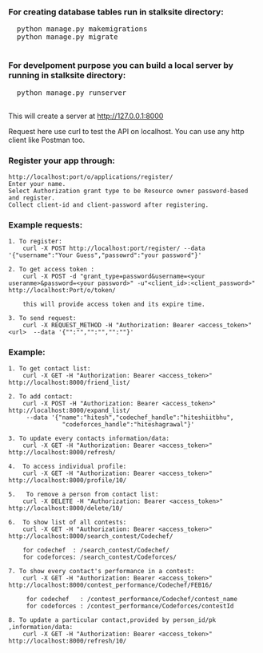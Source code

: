 ### For creating database tables run in stalksite directory:
  <pre>
  python manage.py makemigrations
  python manage.py migrate
  </pre>
### For develpoment purpose you can build a local server by running in stalksite directory:
  <pre>
  python manage.py runserver
  </pre>

  This will create a server at http://127.0.0.1:8000

Request here use curl to test the API on localhost. You can use any http client like Postman too.

### Register your app through:
    http://localhost:port/o/applications/register/
    Enter your name.
    Select Authorization grant type to be Resource owner password-based and register.
    Collect client-id and client-password after registering.

### Example requests:

    1. To register:
        curl -X POST http://localhost:port/register/ --data '{"username":"Your Guess","passowrd":"your password"}'
        
    2. To get access token :
        curl -X POST -d "grant_type=password&username=<your useranme>&password=<your password>" -u"<client_id>:<client_password>" http://localhost:Port/o/token/

        this will provide access token and its expire time.

    3. To send request:
        curl -X REQUEST_METHOD -H "Authorization: Bearer <access_token>" <url>  --data '{"":"","":"","":""}'
        
### Example:
   
    1. To get contact list:
        curl -X GET -H "Authorization: Bearer <access_token>" http://localhost:8000/friend_list/ 
      
    2. To add contact:
        curl -X POST -H "Authorization: Bearer <access_token>" http://localhost:8000/expand_list/  
         --data '{"name":"hitesh","codechef_handle":"hiteshiitbhu",
                   "codeforces_handle":"hiteshagrawal"}'
          
    3. To update every contacts information/data:
        curl -X GET -H "Authorization: Bearer <access_token>" http://localhost:8000/refresh/
        
    4.  To access individual profile:
        curl -X GET -H "Authorization: Bearer <access_token>" http://localhost:8000/profile/10/
        
    5.   To remove a person from contact list:
        curl -X DELETE -H "Authorization: Bearer <access_token>" http://localhost:8000/delete/10/
  
    6.  To show list of all contests:
        curl -X GET -H "Authorization: Bearer <access_token>" http://localhost:8000/search_contest/Codechef/

        for codechef  : /search_contest/Codechef/
        for codeforces: /search_contest/Codeforces/

    7. To show every contact's performance in a contest:
        curl -X GET -H "Authorization: Bearer <access_token>" http://localhost:8000/contest_performance/Codechef/FEB16/

         for codechef   : /contest_performance/Codechef/contest_name
         for codeforces : /contest_performance/Codeforces/contestId
 
    8. To update a particular contact,provided by person_id/pk ,information/data:
        curl -X GET -H "Authorization: Bearer <access_token>" http://localhost:8000/refresh/10/
